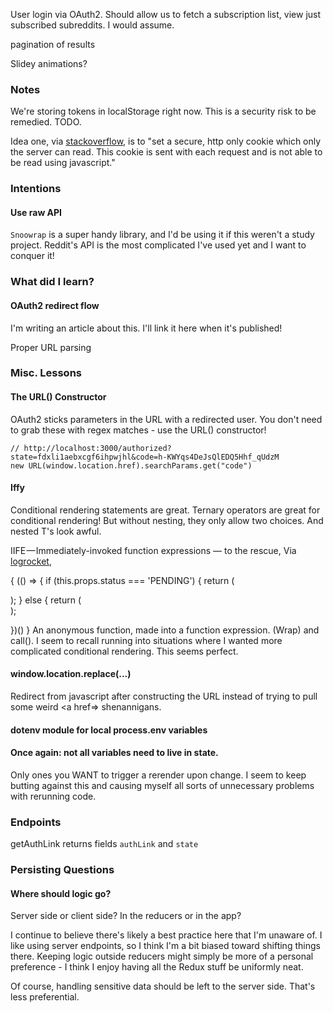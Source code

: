 User login via OAuth2. Should allow us to fetch a subscription list, view just subscribed subreddits. I would assume.

pagination of results

Slidey animations?


### Notes
We're storing tokens in localStorage right now. This is a security risk to be remedied. TODO.

Idea one, via [stackoverflow](https://stackoverflow.com/questions/48983708/where-to-store-access-token-in-react-js), is to "set a secure, http only cookie which only the server can read. This cookie is sent with each request and is not able to be read using javascript."


### Intentions
#### Use raw API
`Snoowrap` is a super handy library, and I'd be using it if this weren't a study project. Reddit's API is the most complicated I've used yet and I want to conquer it!


### What did I learn?
#### OAuth2 redirect flow
I'm writing an article about this. I'll link it here when it's published!

Proper URL parsing



### Misc. Lessons

#### The URL() Constructor
OAuth2 sticks parameters in the URL with a redirected user. You don't need to grab these with regex matches - use the URL() constructor!
```
// http://localhost:3000/authorized?state=fdxli1aebxcgf6ihpwjhl&code=h-KWYqs4DeJsQlEDQ5Hhf_qUdzM
new URL(window.location.href).searchParams.get("code")
```

#### Iffy
Conditional rendering statements are great.
Ternary operators are great for conditional rendering!
But without nesting, they only allow two choices. And nested T's look awful.

IIFE — Immediately-invoked function expressions — to the rescue, Via [logrocket](https://blog.logrocket.com/5-common-practices-that-you-can-stop-doing-in-react-9e866df5d269/),

{
   (() => {
      if (this.props.status === 'PENDING') {
         return (<div className="loading" />);
      }
      else {
         return (<div className="container" />);

   })()
} 
An anonymous function, made into a function expression. (Wrap) and call().
I seem to recall running into situations where I wanted more complicated conditional rendering. This seems perfect.


#### window.location.replace(...)
Redirect from javascript after constructing the URL instead of trying to pull some weird <a href=> shenannigans.

#### dotenv module for local process.env variables

#### Once again: not all variables need to live in state.
Only ones you WANT to trigger a rerender upon change. I seem to keep butting against this and causing myself all sorts of unnecessary problems with rerunning code.

### Endpoints
getAuthLink
returns fields `authLink` and `state`



### Persisting Questions
#### Where should logic go?
Server side or client side? In the reducers or in the app?

I continue to believe there's likely a best practice here that I'm unaware of. I like using server endpoints, so I think I'm a bit biased toward shifting things there. Keeping logic outside reducers might simply be more of a personal preference - I think I enjoy having all the Redux stuff be uniformly neat.

Of course, handling sensitive data should be left to the server side. That's less preferential. 
